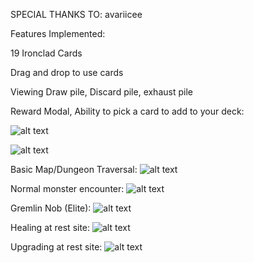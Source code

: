 SPECIAL THANKS TO:
avariicee


Features Implemented:

19 Ironclad Cards

Drag and drop to use cards

Viewing Draw pile, Discard pile, exhaust pile

Reward Modal, Ability to pick a card to add to your deck:

![alt text](https://cdn.discordapp.com/attachments/714974611216793745/795687234690613278/unknown.png)

![alt text](https://cdn.discordapp.com/attachments/714974611216793745/795687270728204328/unknown.png)

Basic Map/Dungeon Traversal:
![alt text](https://cdn.discordapp.com/attachments/714974611216793745/795686699375919134/unknown.png)

Normal monster encounter:
![alt text](https://cdn.discordapp.com/attachments/714974611216793745/795685717942599711/unknown.png)

Gremlin Nob (Elite):
![alt text](https://cdn.discordapp.com/attachments/714974611216793745/795685631819907132/unknown.png)

Healing at rest site:
![alt text](https://cdn.discordapp.com/attachments/714974611216793745/795685906194628618/unknown.png)

Upgrading at rest site:
![alt text](https://cdn.discordapp.com/attachments/714974611216793745/795685987245752320/unknown.png)
